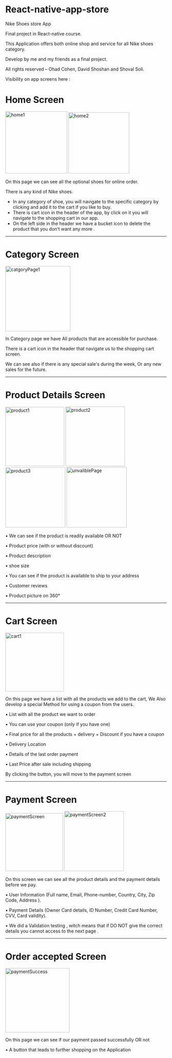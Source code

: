 # React-native-app-store


Nike Shoes store App

Final project in React-native course.

This Application offers both online shop and service for all Nike shoes category.

Develop by me and my friends as a final project. 

All rights reserved – Ohad Cohen, David Shoshan and Shoval Soli.

Visibility on app screens here :   
# Home Screen 


<img width="193" alt="home1" src="https://user-images.githubusercontent.com/93192285/154842221-bcc08e38-e9cd-4d5c-887f-1ae672eae1f1.png">
<img width="190" alt="home2" src="https://user-images.githubusercontent.com/93192285/154842289-bc855482-7e83-4810-8116-bbaeb9b84fa8.png">

On this page we can see all the optional shoes for online order. 

There is any kind of Nike shoes.
* In any category of shoe, you will navigate to the specific category by clicking
 and add it to the cart if you like to buy.
* There is cart icon in the header of the app, by click on it you will navigate to the shopping cart in our app.
* On the left side in the header we have a bucket icon to delete the product that you don’t want any more .

---------------------------------------------------------
# Category Screen 

<img width="203" alt="catgoryPage1" src="https://user-images.githubusercontent.com/93192285/154842501-7c9b0488-d15f-4d10-bd71-c8bf23bac7e9.png">

In Category page we have
All products that are accessible for purchase. 

There is a cart icon in the header that navigate us to the shopping cart screen. 

We can see also if there is any special sale's during the week,
Or any new sales for the future.

---------------------------------------------------------
# Product Details Screen 


<img width="184" alt="product1" src="https://user-images.githubusercontent.com/93192285/154843873-05ba750a-ea7f-4c9e-83d8-4d63d24d8c3f.png">
<img width="185" alt="product2" src="https://user-images.githubusercontent.com/93192285/154843879-bb2db478-bf9c-48c4-bb1d-efcadf160cf1.png">
<img width="187" alt="product3" src="https://user-images.githubusercontent.com/93192285/154843887-f5ed8c58-efa3-4601-ba74-d35232d68e9a.png">
<img width="188" alt="unvaliblePage" src="https://user-images.githubusercontent.com/93192285/154844026-15a6fac4-6e27-41ff-9453-d3a9ff0b5f80.png">

•	We can see if the product is readily available OR NOT

•	Product price (with or without discount)

•	Product description

•	shoe size

•	You can see if the product is available to ship to your address

•	Customer reviews

•	Product picture on 360°

---------------------------------------------------------
# Cart Screen 


<img width="183" alt="cart1" src="https://user-images.githubusercontent.com/93192285/154843576-06aaacd0-af45-489d-884a-9d07db438b2d.png">

On this page we have a list with all the products we add to the cart,
We Also develop a special Method for using a coupon from the users.

•	List with all the product we want to order

•	You can use your coupon (only if you have one)

•	Final price for all the products + delivery + Discount if you have a coupon

•	Delivery Location

•	Details of the last order payment

•	Last Price after sale including shipping

By clicking the button, you will move to the payment screen 

---------------------------------------------------------
# Payment Screen 

<img width="180" alt="paymentScreen" src="https://user-images.githubusercontent.com/93192285/154843920-705066db-eb7c-4d9c-bb14-1df8c1e4cde8.png">
<img width="186" alt="paymentScreen2" src="https://user-images.githubusercontent.com/93192285/154843922-0f60ce7b-922e-435c-bdd9-5c76af9daf68.png">


On this screen we can see all the product details and the payment details before we pay.

•	User Information (Full name, Email, Phone-number, Country, City, Zip Code, Address ).

•	Payment Details (Owner Card details, ID Number, Credit Card Number, CVV, Card validity).

•	We did a Validation testing , witch means that if DO NOT give the correct details you cannot  access to the next page .

---------------------------------------------------------
# Order accepted Screen 

<img width="200" alt="paymentSuccess" src="https://user-images.githubusercontent.com/93192285/154843798-1425cd87-0386-43a7-bdbe-c8b7f73c8ab6.png">


On this page we can see if our payment passed successfully OR not

•	A button that leads to further shopping on the Application 
